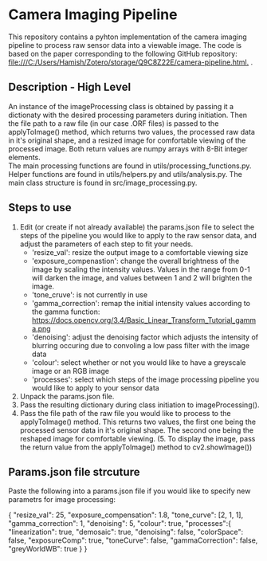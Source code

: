 # Camera Imaging Pipeline
This repository contains a pyhton implementation of the camera imaging pipeline to process raw sensor data into a viewable image. The code is based on the paper corresponding to the following GitHub repository: [file:///C:/Users/Hamish/Zotero/storage/Q9C8Z22E/camera-pipeline.html.](https://karaimer.github.io/camera-pipeline/) .


## Description - High Level
An instance of the imageProcessing class is obtained by passing it a dictionaty with the desired processing parameters during initiation. Then the file path to a raw file (in our case .ORF files) is passed to the  applyToImage() method, which returns two values, the processed raw data in it's original shape, and a resized image for comfortable viewing of the processed image. Both return values are numpy arrays with 8-Bit integer elements.  
The main processing functions are found in utils/processing_functions.py. Helper functions are found in utils/helpers.py and utils/analysis.py. The main class structure is found in src/image_processing.py.

## Steps to use
1. Edit (or create if not already available) the params.json file to select the steps of the pipeline you would like to apply to the raw sensor data, and adjust the parameters of each step to fit your needs. 
    - 'resize_val': resize the output image to a comfortable viewing size
    - 'exposure_compenastion': change the overall brightness of the image by scaling the intensity values. Values in the range from 0-1 will darken the     image, and values between 1 and 2 will brighten the image. 
    - 'tone_cruve': is not currently in use
    - 'gamma_correction': remap the initial intensity values according to the gamma function: https://docs.opencv.org/3.4/Basic_Linear_Transform_Tutorial_gamma.png
    - 'denoising': adjust the denoising factor which adjusts the intensity of blurring occuring due to convoling a low pass filter with the image data
    - 'colour': select whether or not you would like to have a greyscale image or an RGB image
    - 'processes': select which steps of the image processing pipeline you would like to apply to your sensor data 
2. Unpack the params.json file.
3. Pass the resulting dictionary during class initiation to imageProcessing().
4. Pass the file path of the raw file you would like to process to the applyToImage() method. This returns two values, the first one being the processed sensor data in it's original shape. The second one being the reshaped image for comfortable viewing. 
(5. To display the image, pass the return value from the applyToImage() method to cv2.showImage())

## Params.json file strcuture
Paste the following into a params.json file if you would like to specify new parametrs for image processing: 

{
    "resize_val": 25,
    "exposure_compensation": 1.8,
    "tone_curve": [2, 1, 1], 
    "gamma_correction": 1,
    "denoising": 5,
    "colour": true, 
    "processes":{
      "linearization": true, 
      "demosaic": true, 
      "denoising": false, 
      "colorSpace": false, 
      "exposureComp": true, 
      "toneCurve": false, 
      "gammaCorrection": false, 
      "greyWorldWB": true
    }
  }

